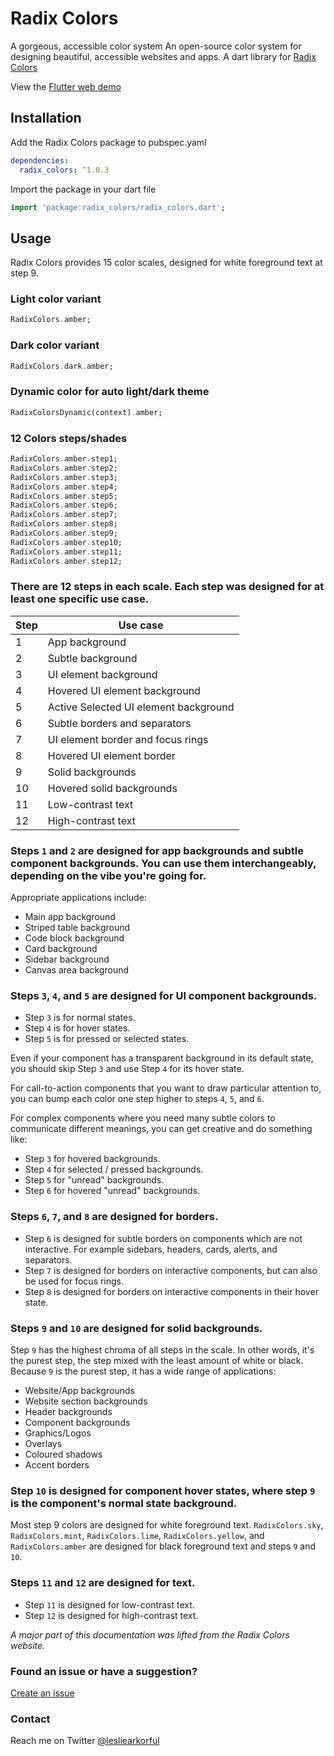 <!--
This README describes the package. If you publish this package to pub.dev,
this README's contents appear on the landing page for your package.

For information about how to write a good package README, see the guide for
[writing package pages](https://dart.dev/guides/libraries/writing-package-pages).

For general information about developing packages, see the Dart guide for
[creating packages](https://dart.dev/guides/libraries/create-library-packages)
and the Flutter guide for
[developing packages and plugins](https://flutter.dev/developing-packages).
-->

# Radix Colors

A gorgeous, accessible color system
An open-source color system for designing beautiful, accessible websites and apps.
A dart library for <a href="https://www.radix-ui.com/colors" target="_blank">Radix Colors</a>

View the <a href="https://lesliearkorful.github.io/radix_colors_demo.github.io" target="_blank">Flutter web demo</a>

## Installation

Add the Radix Colors package to pubspec.yaml

```yaml
dependencies:
  radix_colors: ^1.0.3
```

Import the package in your dart file

```dart
import 'package:radix_colors/radix_colors.dart';
```

## Usage

Radix Colors provides 15 color scales, designed for white foreground text at step 9.

### Light color variant

```dart
RadixColors.amber;
```

### Dark color variant

```dart
RadixColors.dark.amber;
```

### Dynamic color for auto light/dark theme

```dart
RadixColorsDynamic(context).amber;
```

### 12 Colors steps/shades

```dart
RadixColors.amber.step1;
RadixColors.amber.step2;
RadixColors.amber.step3;
RadixColors.amber.step4;
RadixColors.amber.step5;
RadixColors.amber.step6;
RadixColors.amber.step7;
RadixColors.amber.step8;
RadixColors.amber.step9;
RadixColors.amber.step10;
RadixColors.amber.step11;
RadixColors.amber.step12;
```

### There are 12 steps in each scale. Each step was designed for at least one specific use case.

| Step | Use case                              |
| ---- | ------------------------------------- |
| 1    | App background                        |
| 2    | Subtle background                     |
| 3    | UI element background                 |
| 4    | Hovered UI element background         |
| 5    | Active Selected UI element background |
| 6    | Subtle borders and separators         |
| 7    | UI element border and focus rings     |
| 8    | Hovered UI element border             |
| 9    | Solid backgrounds                     |
| 10   | Hovered solid backgrounds             |
| 11   | Low-contrast text                     |
| 12   | High-contrast text                    |

### Steps `1` and `2` are designed for app backgrounds and subtle component backgrounds. You can use them interchangeably, depending on the vibe you're going for.

Appropriate applications include:

- Main app background
- Striped table background
- Code block background
- Card background
- Sidebar background
- Canvas area background

### Steps `3`, `4`, and `5` are designed for UI component backgrounds.

- Step `3` is for normal states.
- Step `4` is for hover states.
- Step `5` is for pressed or selected states.

Even if your component has a transparent background in its default state, you should skip Step `3` and use Step `4` for its hover state.

For call-to-action components that you want to draw particular attention to, you can bump each color one step higher to steps `4`, `5`, and `6`.

For complex components where you need many subtle colors to communicate different meanings, you can get creative and do something like:

- Step `3` for hovered backgrounds.
- Step `4` for selected / pressed backgrounds.
- Step `5` for "unread" backgrounds.
- Step `6` for hovered "unread" backgrounds.

### Steps `6`, `7`, and `8` are designed for borders.

- Step `6` is designed for subtle borders on components which are not interactive. For example sidebars, headers, cards, alerts, and separators.
- Step `7` is designed for borders on interactive components, but can also be used for focus rings.
- Step `8` is designed for borders on interactive components in their hover state.

### Steps `9` and `10` are designed for solid backgrounds.

Step `9` has the highest chroma of all steps in the scale. In other words, it's the purest step, the step mixed with the least amount of white or black. Because `9` is the purest step, it has a wide range of applications:

- Website/App backgrounds
- Website section backgrounds
- Header backgrounds
- Component backgrounds
- Graphics/Logos
- Overlays
- Coloured shadows
- Accent borders

### Step `10` is designed for component hover states, where step `9` is the component's normal state background.

Most step 9 colors are designed for white foreground text. `RadixColors.sky`, `RadixColors.mint`,
`RadixColors.lime`, `RadixColors.yellow`, and `RadixColors.amber` are designed for black foreground text and steps
`9` and `10`.

### Steps `11` and `12` are designed for text.

- Step `11` is designed for low-contrast text.
- Step `12` is designed for high-contrast text.

_A major part of this documentation was lifted from the Radix Colors website._

### Found an issue or have a suggestion?

<a href="https://github.com/lesliearkorful/radix_colors/issues/new" target="_blank"> Create an issue</a>

### Contact

Reach me on Twitter <a href="https://twitter.com/lesliearkorful" target="_blank">@lesliearkorful</a>
